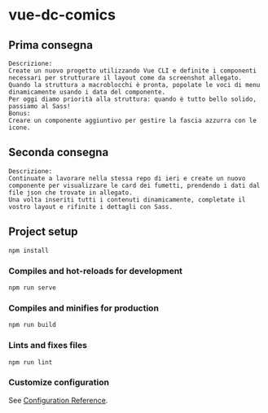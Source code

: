 # vue-dc-comics

## Prima consegna
```
Descrizione:
Create un nuovo progetto utilizzando Vue CLI e definite i componenti necessari per strutturare il layout come da screenshot allegato.
Quando la struttura a macroblocchi è pronta, popolate le voci di menu dinamicamente usando i data del componente.
Per oggi diamo priorità alla struttura: quando è tutto bello solido, passiamo al Sass!
Bonus:
Creare un componente aggiuntivo per gestire la fascia azzurra con le icone.
```

## Seconda consegna
```
Descrizione:
Continuate a lavorare nella stessa repo di ieri e create un nuovo componente per visualizzare le card dei fumetti, prendendo i dati dal file json che trovate in allegato.
Una volta inseriti tutti i contenuti dinamicamente, completate il vostro layout e rifinite i dettagli con Sass.
```
## Project setup
```
npm install
```

### Compiles and hot-reloads for development
```
npm run serve
```

### Compiles and minifies for production
```
npm run build
```

### Lints and fixes files
```
npm run lint
```

### Customize configuration
See [Configuration Reference](https://cli.vuejs.org/config/).
